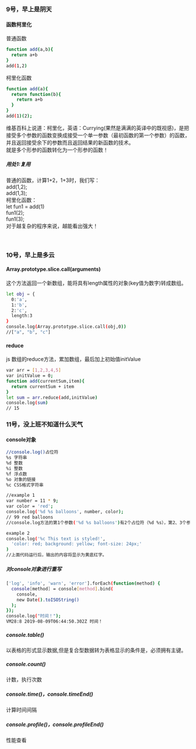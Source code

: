 <h3>9号，早上是阴天</h3>
<h4>函数柯里化</h4>
普通函数

```bash
function add(a,b){
  return a+b
}
add(1,2)
```
柯里化函数
```bash
function add(a){
  return function(b){
    return a+b
  }
}
add(1)(2);
```
维基百科上说道：柯里化，英语：Currying(果然是满满的英译中的既视感)，是把接受多个参数的函数变换成接受一个单一参数（最初函数的第一个参数）的函数，并且返回接受余下的参数而且返回结果的新函数的技术。<br>
就是多个形参的函数转化为一个形参的函数！
<h5>用处1:复用</h5>
普通的函数，计算1+2，1+3时，我们写：<br>
add(1,2);<br>
add(1,3);<br>
柯里化函数：<br>
let fun1 = add(1)<br>
fun1(2);<br>
fun1(3);<br>
对于越复杂的程序来说，越能看出强大！<br><br><br>

<h3>10号，早上是多云</h3>
<h4>Array.prototype.slice.call(arguments)</h4>
这个方法返回一个新数组，能将具有length属性的对象(key值为数字)转成数组。

```bash
let obj = {
  0:'a',
  1:'b',
  2:'c',
  length:3
}
console.log(Array.prototype.slice.call(obj,0))
//["a", "b", "c"]
```
<h4>reduce</h4>
js 数组的reduce方法，累加数组，最后加上初始值initValue

```bash
var arr = [1,2,3,4,5]
var initValue = 0;
function add(currentSum,item){
  return currentSum + item
}
let sum = arr.reduce(add,initValue)
console.log(sum)
// 15
```

<h3>11号，没上班不知道什么天气</h3>
<h4>console对象</h4>

```bash
//console.log()占位符
%s 字符串
%d 整数
%i 整数
%f 浮点数
%o 对象的链接
%c CSS格式字符串

//example 1
var number = 11 * 9;
var color = 'red';
console.log('%d %s balloons', number, color);
// 99 red balloons
//console.log方法的第1个参数('%d %s balloons')有2个占位符（%d %s），第2、3个参数会在显示时，依次替换掉这个2个占位符

example 2
console.log('%c This text is styled!',
  'color: red; background: yellow; font-size: 24px;'
)
//上面代码运行后，输出的内容将显示为黄底红字。
```
<h5>对console对象进行重写</h5>

```bash
['log', 'info', 'warn', 'error'].forEach(function(method) {
  console[method] = console[method].bind(
    console,
    new Date().toISOString()
  );
});
console.log("时间！");
VM28:8 2019-08-09T06:44:50.302Z 时间！
```

<h5>console.table()</h5>
以表格的形式显示数据,但是复合型数据转为表格显示的条件是，必须拥有主键。
<h5>console.count()</h5>
计数，执行次数
<h5>console.time()，console.timeEnd()</h5>
计算时间间隔
<h5>console.profile()，console.profileEnd()</h5>
性能查看


